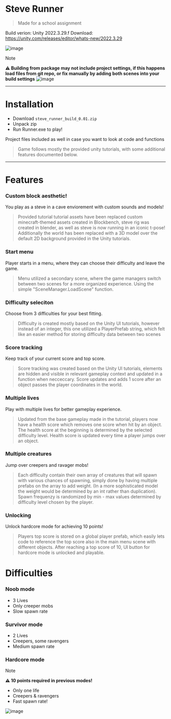 # Steve Runner

> Made for a school assignment

Build verion: Unity 2022.3.29.f
Download: https://unity.com/releases/editor/whats-new/2022.3.29

![image](https://github.com/user-attachments/assets/0029920f-33ce-4484-bd6a-1ffa243e91a5)

> [!NOTE] 
>  **⚠️ Building from package may not include project settings, if this happens load files from git repo, or fix manually by adding both scenes into your build settings**
![image](https://github.com/user-attachments/assets/3f287ebc-351f-4e0c-8040-0d4e7d4c83f4)



---
# Installation

- Download `steve_runner_build_0.01.zip`
- Unpack zip
- Run Runner.exe to play!

Project files included as well in case you want to look at code and functions

> Game follows mostly the provided unity tutorials, with some additional features documented below.

---

# Features

### Custom block aesthetic!
You play as a steve in a cave enviorement with custom sounds and models!

> Provided tutorial tutorial assets have been replaced custom minecraft-themed assets created in Blockbench, steve rig was created in blender, as well as steve is now running in an iconic t-pose!
> Additionally the world has been replaced with a 3D model over the default 2D background provided in the Unity tutorials.

### Start menu
Player starts in a menu, where they can choose their difficulty and leave the game.

> Menu utilized a secondary scene, where the game managers switch between two scenes for a more organized experience. Using the simple "SceneManager.LoadScene" function.

### Difficulty seleciton
Choose from 3 difficulties for your best fitting.

> Difficulty is created mostly based on the Unity UI tutorials, however instead of an integer, this one utilized a PlayerPrefab string, which felt like an easier method for storing difficulty data between two scenes

### Score tracking
Keep track of your current score and top score.

> Score tracking was created based on the Unity UI tutorials, elements are hidden and visible in relevant gameplay context and updated in a function when necceccary. Score updates and adds 1 score after an object passes the player coordinates in the world.

### Multiple lives
Play with multiple lives for better gameplay experience.

> Updated from the base gameplay made in the tutorial, players now have a health score which removes one score when hit by an object. The health score at the beginning is determined by the selected difficulty level. Health score is updated every time a player jumps over an object.

### Multiple creatures
Jump over creepers and ravager mobs!

> Each difficulty contain their own array of creatures that will spawn with various chances of spawning, simply done by having multiple prefabs on the array to add weight. (In a more sophisticated model the weight would be determined by an int rather than duplication).
> Spawn frequenzy is randomized by min - max values determined by difficulty level chosen by the player.

### Unlocking
Unlock hardcore mode for achieving 10 points!

> Players top score is stored on a global player prefab, which easily lets code to reference the top score also in the main menu scene with different objects.
> After reaching a top score of 10, UI button for hardcore mode is unlocked and playable.

# Difficulties

### Noob mode

- 3 Lives
- Only creeper mobs
- Slow spawn rate


### Survivor mode

- 2 Lives
- Creepers, some ravengers
- Medium spawn rate

### Hardcore mode

> [!NOTE] 
>  **⚠️ 10 points required in previous modes!**

- Only one life
- Creepers & ravengers
- Fast spawn rate!


![image](https://github.com/user-attachments/assets/432a9dd4-0c7b-4161-b03f-32ca4f8d98d6)






